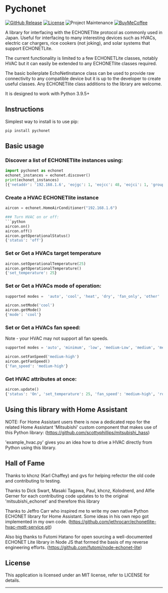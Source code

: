 # Pychonet

[![GitHub Release][releases-shield]][releases]
[![License][license-shield]](LICENSE)
![Project Maintenance][maintenance-shield]
[![BuyMeCoffee][buymecoffeebadge]][buymecoffee]


A library for interfacing with the ECHONETlite protocol as commonly used in Japan.
Useful for interfacing to many interesting devices such as HVACs,
electric car chargers, rice cookers (not joking), and solar systems
that support ECHONETLite.

The current functionality is limited to a few ECHONETLite classes, notably HVAC
but it can easily be extended to any ECHONETlite classes required.

The basic boilerplate EchoNetInstance class can be used to provide
raw connectivity to any compatible device but it is up to the developer
to create useful classes. Any ECHONETlite class additions to the library are welcome.

It is designed to work with Python 3.9.5+

## Instructions

Simplest way to install is to use pip:

```
pip install pychonet
```

## Basic usage
### Discover a list of ECHONETlite instances using:
```python
import pychonet as echonet
echonet_instances = echonet.discover()
print(echonet_instances)
[{'netaddr': '192.168.1.6', 'eojgc': 1, 'eojcc': 48, 'eojci': 1, 'group': 'Air conditioner-related device group', 'code': 'Home air conditioner'}]
```

### Create a HVAC ECHONETlite instance
```python
aircon = echonet.HomeAirConditioner("192.168.1.6")

### Turn HVAC on or off:
```python
aircon.on()
aircon.off()
aircon.getOperationalStatus()
{'status': 'off'}
```

### Set or Get a HVACs target temperature
```python
aircon.setOperationalTemperature(25)
aircon.getOperationalTemperature()
{'set_temperature': 25}
```

### Set or Get a HVACs mode of operation:
```python
supported modes =  'auto', 'cool', 'heat', 'dry', 'fan_only', 'other'

aircon.setMode('cool')
aircon.getMode()
{'mode': 'cool'}
```
### Set or Get a HVACs fan speed:

Note - your HVAC may not support all fan speeds.
```python
supported modes = 'auto', 'minimum', 'low', 'medium-Low', 'medium', 'medium-high', 'high', 'very high', 'max'

aircon.setFanSpeed('medium-high')
aircon.getFanSpeed()
{'fan_speed': 'medium-high'}
```
### Get HVAC attributes at once:
```python
aircon.update()
{'status': 'On', 'set_temperature': 25, 'fan_speed': 'medium-high', 'room_temperature': 25, 'mode': 'cooling'}
```
## Using this library with Home Assistant

NOTE: For Home Assistant users there is now a dedicated repo for the related Home Assistant 'Mitsubishi' custom component that makes use of this Python library:
(https://github.com/scottyphillips/mitsubishi_hass)

'example_hvac.py' gives you an idea how to drive a HVAC directly from Python using this library.

## Hall of Fame
Thanks to khcnz (Karl Chaffey) and gvs for helping refector the old code
and contributing to testing.

Thanks to Dick Swart, Masaki Tagawa, Paul, khcnz,  Kolodnerd, and Alfie Gerner
for each contributing code updates to to the original 'mitsubishi_echonet'
and therefore this library

Thanks to Jeffro Carr who inspired me to write my own native Python ECHONET
library for Home Assistant.
Some ideas in his own repo got implemented in my own code.
(https://github.com/jethrocarr/echonetlite-hvac-mqtt-service.git)

Also big thanks to Futomi Hatano for open sourcing a well-documented ECHONET Lite
library in Node JS that formed
the basis of my reverse engineering efforts.
(https://github.com/futomi/node-echonet-lite)

## License

This application is licensed under an MIT license, refer to LICENSE for details.

***
[pychonet]: https://github.com/scottyphillips/pychonet
[releases-shield]: https://img.shields.io/github/release/scottyphillips/pychonet.svg?style=for-the-badge
[releases]: https://github.com/scottyphillips/pychonet/releases
[license-shield]:https://img.shields.io/github/license/scottyphillips/pychonet?style=for-the-badge
[buymecoffee]: https://www.buymeacoffee.com/RgKWqyt?style=for-the-badge
[buymecoffeebadge]: https://img.shields.io/badge/buy%20me%20a%20coffee-donate-yellow.svg?style=for-the-badge
[maintenance-shield]: https://img.shields.io/badge/Maintainer-Scott%20Phillips-blue?style=for-the-badge
